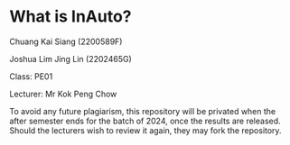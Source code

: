 # What is InAuto?
Chuang Kai Siang (2200589F)

Joshua Lim Jing Lin (2202465G)

Class: PE01

Lecturer: Mr Kok Peng Chow

To avoid any future plagiarism, this repository will be privated when the after semester ends for the batch of 2024, once the results are released. Should the lecturers wish to review it again, they may fork the repository.
